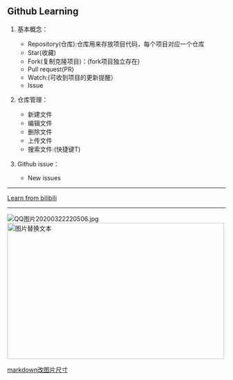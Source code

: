 ## Github Learning
1. 基本概念：
    - Repository(仓库):仓库用来存放项目代码，每个项目对应一个仓库
    - Star(收藏)
    - Fork(复制克隆项目)：(fork项目独立存在)
    - Pull request(PR)
    - Watch:(可收到项目的更新提醒）
    - Issue

2. 仓库管理：
    - 新建文件
    - 编辑文件
    - 删除文件
    - 上传文件
    - 搜索文件:(快捷键T)
    
3. Github issue：
    - New issues
    
    
***
[Learn from bilibili](https://b23.tv/tFLKA5)


***
![QQ图片20200322220506.jpg](https://i.loli.net/2020/06/06/mIjopkizP8lx1AB.jpg)
<img src="https://i.loli.net/2020/06/06/mIjopkizP8lx1AB.jpg" alt="图片替换文本" width="500" height="313" align="bottom" />

[markdown改图片尺寸](https://www.jianshu.com/p/5c1805c6f0ff)
